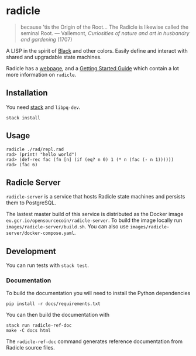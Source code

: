 # radicle

> because 'tis the Origin of the Root... The Radicle is likewise called the seminal Root.
> — Vallemont, *Curiosities of nature and art in husbandry and gardening* (1707)

A LISP in the spirit of [Black](http://pllab.is.ocha.ac.jp/~asai/Black/) and
other colors. Easily define and interact with shared and upgradable state
machines.

Radicle has a [webpage](http://radicle.xyz/), and a [Getting Started
Guide](http://docs.radicle.xyz/en/latest/guide/GettingStarted.html) which
contain a lot more information on `radicle`.

## Installation

You need [stack](https://docs.haskellstack.org/en/stable/install_and_upgrade/) and `libpq-dev`.

```
stack install
```

## Usage

```
radicle ./rad/repl.rad
rad> (print! "hello world")
rad> (def-rec fac (fn [n] (if (eq? n 0) 1 (* n (fac (- n 1))))))
rad> (fac 6)
```

## Radicle Server

`radicle-server` is a service that hosts Radicle state machines and persists
them to PostgreSQL.

The lastest master build of this service is distributed as the Docker image
`eu.gcr.io/opensourcecoin/radicle-server`. To build the image locally run
`images/radicle-server/build.sh`. You can also use
`images/radicle-server/docker-compose.yaml`.

## Development

You can run tests with `stack test`.

### Documentation

To build the documentation you will need to install the Python dependencies
```
pip install -r docs/requirements.txt
```

You can then build the documentation with
```
stack run radicle-ref-doc
make -C docs html
```

The `radicle-ref-doc` command generates reference documentation from Radicle
source files.
